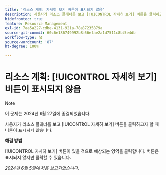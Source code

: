 ```yaml
---
title: '리소스 계획: 자세히 보기 버튼이 표시되지 않음'
description: 사용자가 리소스 플래너를 보고 [!UICONTROL 자세히 보기] 버튼을 클릭하고자 할 때 버튼이 표시되지 않습니다. 해결 방법을 사용할 수 있습니다.
hidefromtoc: true
feature: Resource Management
exl-id: 7aa5a227-cdbe-4131-921a-78a87235879a
source-git-commit: 60c6e186749992b8e56efae2a1d7511c8bb5e4db
workflow-type: ht
source-wordcount: '87'
ht-degree: 100%

---
```


# 리소스 계획: [!UICONTROL 자세히 보기] 버튼이 표시되지 않음

>[!NOTE]
>
>이 문제는 2024년 6월 27일에 종결되었습니다.

사용자가 리소스 플래너를 보고 [!UICONTROL 자세히 보기] 버튼을 클릭하고자 할 때 버튼이 표시되지 않습니다.

**해결 방법**

[!UICONTROL 자세히 보기] 버튼이 있을 것으로 예상되는 영역을 클릭합니다. 버튼은 표시되지 않지만 클릭할 수 있습니다.

_2024년 6월 5일에 처음 보고되었습니다._
